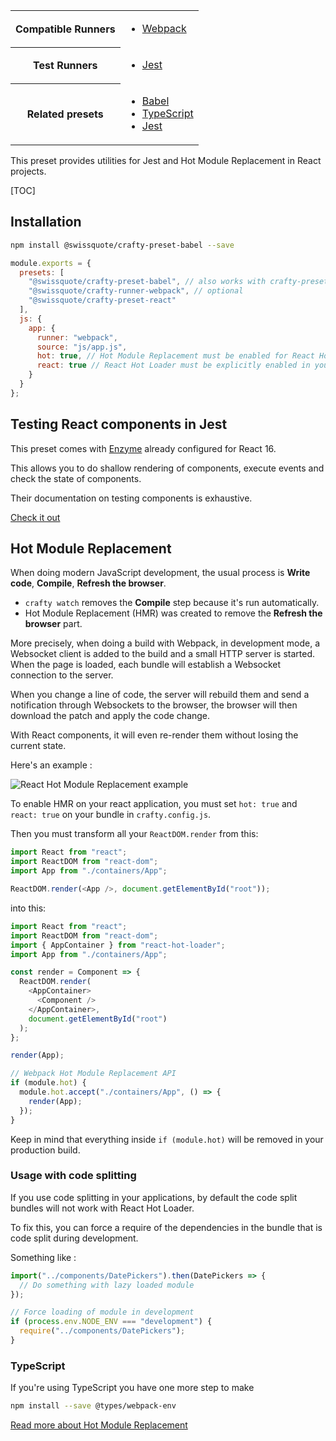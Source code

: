 <table>
<tr><th>Compatible Runners</th><td>

- [Webpack](05_Packages/02_crafty-runner-webpack.md)

</td></tr>
<tr><th>Test Runners</th><td>

- [Jest](05_Packages/05_crafty-preset-jest.md)

</td></tr>
<tr><th>Related presets</th><td>

- [Babel](05_Packages/05_crafty-preset-babel.md)
- [TypeScript](05_Packages/05_crafty-preset-typescript.md)
- [Jest](05_Packages/05_crafty-preset-jest.md)

</td></tr>
</table>

This preset provides utilities for Jest and Hot Module Replacement in React
projects.

[TOC]

## Installation

```bash
npm install @swissquote/crafty-preset-babel --save
```

```javascript
module.exports = {
  presets: [
    "@swissquote/crafty-preset-babel", // also works with crafty-preset-typescript
    "@swissquote/crafty-runner-webpack", // optional
    "@swissquote/crafty-preset-react"
  ],
  js: {
    app: {
      runner: "webpack",
      source: "js/app.js",
      hot: true, // Hot Module Replacement must be enabled for React Hot Loader to work
      react: true // React Hot Loader must be explicitly enabled in your bundle
    }
  }
};
```

## Testing React components in Jest

This preset comes with [Enzyme](https://github.com/airbnb/enzyme) already
configured for React 16.

This allows you to do shallow rendering of components, execute events and check
the state of components.

Their documentation on testing components is exhaustive.

[Check it out](http://airbnb.io/enzyme/)

## Hot Module Replacement

When doing modern JavaScript development, the usual process is **Write code**,
**Compile**, **Refresh the browser**.

- `crafty watch` removes the **Compile** step because it's run automatically.
- Hot Module Replacement (HMR) was created to remove the **Refresh the browser**
  part.

More precisely, when doing a build with Webpack, in development mode, a
Websocket client is added to the build and a small HTTP server is started. When
the page is loaded, each bundle will establish a Websocket connection to the
server.

When you change a line of code, the server will rebuild them and send a
notification through Websockets to the browser, the browser will then download
the patch and apply the code change.

With React components, it will even re-render them without losing the current
state.

Here's an example :

![React Hot Module Replacement example](../react-hot-loader.gif)

To enable HMR on your react application, you must set `hot: true` and `react: true` on your bundle in `crafty.config.js`.

Then you must transform all your `ReactDOM.render` from this:

```javascript
import React from "react";
import ReactDOM from "react-dom";
import App from "./containers/App";

ReactDOM.render(<App />, document.getElementById("root"));
```

into this:

```javascript
import React from "react";
import ReactDOM from "react-dom";
import { AppContainer } from "react-hot-loader";
import App from "./containers/App";

const render = Component => {
  ReactDOM.render(
    <AppContainer>
      <Component />
    </AppContainer>,
    document.getElementById("root")
  );
};

render(App);

// Webpack Hot Module Replacement API
if (module.hot) {
  module.hot.accept("./containers/App", () => {
    render(App);
  });
}
```

Keep in mind that everything inside `if (module.hot)` will be removed in your
production build.

### Usage with code splitting

If you use code splitting in your applications, by default the code split
bundles will not work with React Hot Loader.

To fix this, you can force a require of the dependencies in the bundle that is
code split during development.

Something like :

```javascript
import("../components/DatePickers").then(DatePickers => {
  // Do something with lazy loaded module
});

// Force loading of module in development
if (process.env.NODE_ENV === "development") {
  require("../components/DatePickers");
}
```

### TypeScript

If you're using TypeScript you have one more step to make

```bash
npm install --save @types/webpack-env
```

[Read more about Hot Module Replacement](https://medium.com/@rajaraodv/webpack-hot-module-replacement-hmr-e756a726a07#.6qqb8241p)
